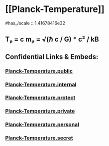 
# [[Planck-Temperature]] 

#has_/scale :: 1.41678416e32


## Tₚ = c mₚ = √(ℏ c / G) * c² / kB


## Confidential Links & Embeds: 

### [Planck-Temperature.public](/_public\Unit\Planck-Unit/Planck-Temperature.public.md) 

### [Planck-Temperature.internal](/_internal\Unit\Planck-Unit/Planck-Temperature.internal.md) 

### [Planck-Temperature.protect](/_protect\Unit\Planck-Unit/Planck-Temperature.protect.md) 

### [Planck-Temperature.private](/_private\Unit\Planck-Unit/Planck-Temperature.private.md) 

### [Planck-Temperature.personal](/_personal\Unit\Planck-Unit/Planck-Temperature.personal.md) 

### [Planck-Temperature.secret](/_secret\Unit\Planck-Unit/Planck-Temperature.secret.md)

